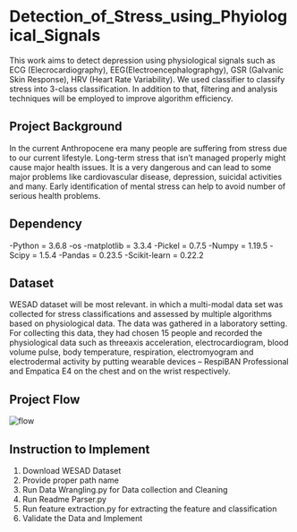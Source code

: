 
# Detection_of_Stress_using_Phyiological_Signals
This work aims to detect depression using physiological signals such as ECG (Elecrocardiography), EEG(Electroencephalographgy), GSR (Galvanic Skin Response), HRV (Heart Rate Variability). We used classifier to classify stress into 3-class classification. In addition to that, filtering and analysis techniques will be employed to improve algorithm efficiency.

## Project Background
In the current Anthropocene era many people are suffering from stress due to our current lifestyle. Long-term stress that isn’t managed properly might cause major health issues. It is a very dangerous and can lead to some major problems like cardiovascular disease, depression, suicidal activities and many. Early identification of mental stress can help to avoid number of serious health problems.

## Dependency
-Python = 3.6.8
-os
-matplotlib = 3.3.4
-Pickel = 0.7.5
-Numpy = 1.19.5
-Scipy = 1.5.4
-Pandas = 0.23.5
-Scikit-learn = 0.22.2

## Dataset
WESAD dataset will be most relevant. in which a multi-modal data set was collected for stress classifications and assessed by multiple algorithms based on physiological data. The data was gathered in a laboratory setting. For collecting this data, they had chosen 15 people and recorded the physiological data such as threeaxis acceleration, electrocardiogram, blood volume pulse, body temperature, respiration, electromyogram and electrodermal activity by putting wearable devices – RespiBAN Professional and Empatica E4 on the chest and on the wrist respectively.

## Project Flow
![flow](https://user-images.githubusercontent.com/88844422/129225318-60f5cd98-6d5d-49a8-a5f9-4b2d415e1650.PNG)


## Instruction to Implement
1.	Download WESAD Dataset
2.	Provide proper path name 
3.	Run Data Wrangling.py for Data collection and Cleaning
4.	Run Readme Parser.py
5.	Run feature extraction.py for extracting the feature and classification
6.	Validate the Data and Implement


